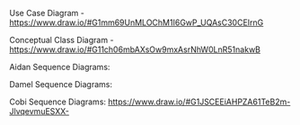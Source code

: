 Use Case Diagram - https://www.draw.io/#G1mm69UnMLOChM1I6GwP_UQAsC30CEIrnG


Conceptual Class Diagram - https://www.draw.io/#G11ch06mbAXsOw9mxAsrNhW0LnR51nakwB


Aidan Sequence Diagrams:

Damel Sequence Diagrams:

Cobi Sequence Diagrams: https://www.draw.io/#G1JSCEEiAHPZA61TeB2m-JlvqevmuESXX-
